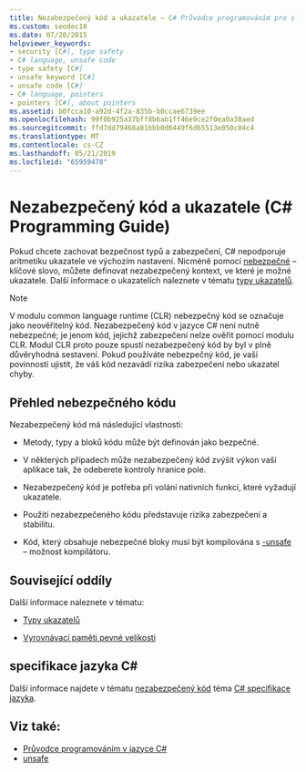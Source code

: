 ```yaml
---
title: Nezabezpečený kód a ukazatele – C# Průvodce programováním pro službu
ms.custom: seodec18
ms.date: 07/20/2015
helpviewer_keywords:
- security [C#], type safety
- C# language, unsafe code
- type safety [C#]
- unsafe keyword [C#]
- unsafe code [C#]
- C# language, pointers
- pointers [C#], about pointers
ms.assetid: b0fcca10-a92d-4f2a-835b-b0ccae6739ee
ms.openlocfilehash: 99f0b925a37bff8b6ab1ff46e9ce2f0ea0a38aed
ms.sourcegitcommit: ffd7dd79468a81bbb0d6449f6d65513e050c04c4
ms.translationtype: MT
ms.contentlocale: cs-CZ
ms.lasthandoff: 05/21/2019
ms.locfileid: "65959478"
---
```

# <a name="unsafe-code-and-pointers-c-programming-guide"></a>Nezabezpečený kód a ukazatele (C# Programming Guide)

Pokud chcete zachovat bezpečnost typů a zabezpečení, C# nepodporuje aritmetiku ukazatele ve výchozím nastavení. Nicméně pomocí [nebezpečné](../../language-reference/keywords/unsafe.md) – klíčové slovo, můžete definovat nezabezpečený kontext, ve které je možné ukazatele. Další informace o ukazatelích naleznete v tématu [typy ukazatelů](pointer-types.md).  
  
> [!NOTE]
> V modulu common language runtime (CLR) nebezpečný kód se označuje jako neověřitelný kód. Nezabezpečený kód v jazyce C# není nutně nebezpečné; je jenom kód, jejichž zabezpečení nelze ověřit pomocí modulu CLR. Modul CLR proto pouze spustí nezabezpečený kód by byl v plně důvěryhodná sestavení. Pokud používáte nebezpečný kód, je vaší povinností ujistit, že váš kód nezavádí rizika zabezpečení nebo ukazatel chyby.  
  
## <a name="unsafe-code-overview"></a>Přehled nebezpečného kódu

Nezabezpečený kód má následující vlastnosti:

- Metody, typy a bloků kódu může být definován jako bezpečné.

- V některých případech může nezabezpečený kód zvýšit výkon vaší aplikace tak, že odeberete kontroly hranice pole.

- Nezabezpečený kód je potřeba při volání nativních funkcí, které vyžadují ukazatele.

- Použití nezabezpečeného kódu představuje rizika zabezpečení a stabilitu.

- Kód, který obsahuje nebezpečné bloky musí být kompilována s [-unsafe](../../language-reference/compiler-options/unsafe-compiler-option.md) – možnost kompilátoru.
  
## <a name="related-sections"></a>Související oddíly

Další informace naleznete v tématu:

- [Typy ukazatelů](pointer-types.md)

- [Vyrovnávací paměti pevné velikosti](fixed-size-buffers.md)

## <a name="c-language-specification"></a>specifikace jazyka C#

Další informace najdete v tématu [nezabezpečený kód](~/_csharplang/spec/unsafe-code.md) téma [ C# specifikace jazyka](~/_csharplang/spec/introduction.md).
  
## <a name="see-also"></a>Viz také:

- [Průvodce programováním v jazyce C#](../index.md)
- [unsafe](../../language-reference/keywords/unsafe.md)
